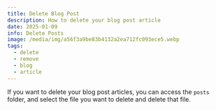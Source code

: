 ```yaml
---
title: Delete Blog Post
description: How to delete your blog post article
date: 2025-01-09
info: Delete Posts
image: /media/img/a56f3a9be83b4132a2ea712fc093ece5.webp
tags:
  - delete
  - remove
  - blog
  - article
---
```

If you want to delete your blog post articles, you can access the `posts` folder, and select the file you want to delete and delete that file.

